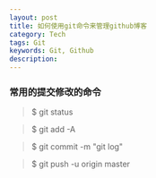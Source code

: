 ```yaml
---
layout: post
title: 如何使用git命令来管理github博客
category: Tech 
tags: Git
keywords: Git, Github
description:
---
```


### 常用的提交修改的命令

> $ git status

> $ git add -A

> $ git commit -m "git log"

> $ git push -u origin master


